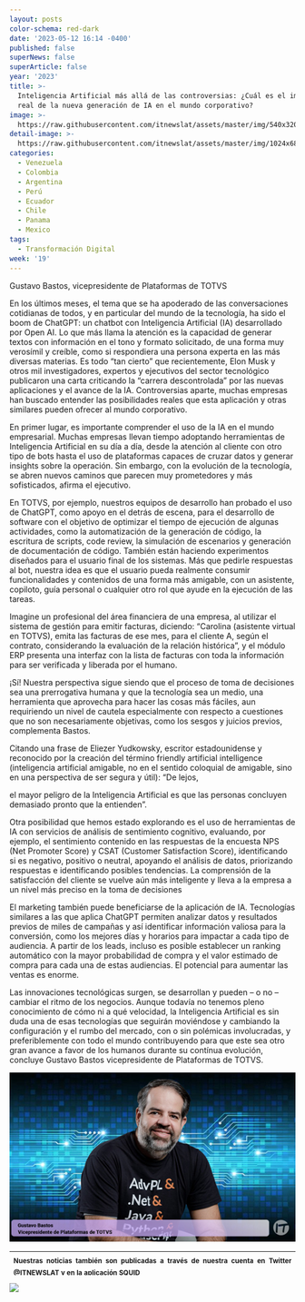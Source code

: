 ```yaml
---
layout: posts
color-schema: red-dark
date: '2023-05-12 16:14 -0400'
published: false
superNews: false
superArticle: false
year: '2023'
title: >-
  Inteligencia Artificial más allá de las controversias: ¿Cuál es el impacto
  real de la nueva generación de IA en el mundo corporativo?
image: >-
  https://raw.githubusercontent.com/itnewslat/assets/master/img/540x320/Gustavo-Bastos-p.jpg
detail-image: >-
  https://raw.githubusercontent.com/itnewslat/assets/master/img/1024x680/Gustavo-Bastos-g.jpg
categories:
  - Venezuela
  - Colombia
  - Argentina
  - Perú
  - Ecuador
  - Chile
  - Panama
  - Mexico
tags:
  - Transformación Digital
week: '19'
---
```

Gustavo Bastos, vicepresidente de Plataformas de TOTVS

En los últimos meses, el tema que se ha apoderado de las conversaciones cotidianas de todos, y en particular del mundo de la tecnología, ha sido el boom de ChatGPT: un chatbot con Inteligencia Artificial (IA) desarrollado por Open AI. Lo que más llama la atención es la capacidad de generar textos con información en el tono y formato solicitado, de una forma muy verosímil y creíble, como si respondiera una persona experta en las más diversas materias. Es todo “tan cierto” que recientemente, Elon Musk y otros mil investigadores, expertos y ejecutivos del sector tecnológico publicaron una carta criticando la “carrera descontrolada” por las nuevas aplicaciones y el avance de la IA. Controversias aparte, muchas empresas han buscado entender las posibilidades reales que esta aplicación y otras similares pueden ofrecer al mundo corporativo.

En primer lugar, es importante comprender el uso de la IA en el mundo empresarial. Muchas empresas llevan tiempo adoptando herramientas de Inteligencia Artificial en su día a día, desde la atención al cliente con otro tipo de bots hasta el uso de plataformas capaces de cruzar datos y generar insights sobre la operación. Sin embargo, con la evolución de la tecnología, se abren nuevos caminos que parecen muy prometedores y más sofisticados, afirma el ejecutivo.

En TOTVS, por ejemplo, nuestros equipos de desarrollo han probado el uso de ChatGPT, como apoyo en el detrás de escena, para el desarrollo de software con el objetivo de optimizar el tiempo de ejecución de algunas actividades, como la automatización de la generación de código, la escritura de scripts, code review, la simulación de escenarios y generación de documentación de código. También están haciendo experimentos diseñados para el usuario final de los sistemas. Más que pedirle respuestas al bot, nuestra idea es que el usuario pueda realmente consumir funcionalidades y contenidos de una forma más amigable, con un asistente, copiloto, guía personal o cualquier otro rol que ayude en la ejecución de las tareas.

Imagine un profesional del área financiera de una empresa, al utilizar el sistema de gestión para emitir facturas, diciendo: “Carolina (asistente virtual en TOTVS), emita las facturas de ese mes, para el cliente A, según el contrato, considerando la evaluación de la relación histórica”, y el módulo ERP presenta una interfaz con la lista de facturas con toda la información para ser verificada y liberada por el humano.

¡Sí! Nuestra perspectiva sigue siendo que el proceso de toma de decisiones sea una prerrogativa humana y que la tecnología sea un medio, una herramienta que aprovecha para hacer las cosas más fáciles, aun requiriendo un nivel de cautela especialmente con respecto a cuestiones que no son necesariamente objetivas, como los sesgos y juicios previos, complementa Bastos.

Citando una frase de Eliezer Yudkowsky, escritor estadounidense y reconocido por la creación del término friendly artificial intelligence (inteligencia artificial amigable, no en el sentido coloquial de amigable, sino en una perspectiva de ser segura y útil): “De lejos,

el mayor peligro de la Inteligencia Artificial es que las personas concluyen demasiado pronto que la entienden”.

Otra posibilidad que hemos estado explorando es el uso de herramientas de IA con servicios de análisis de sentimiento cognitivo, evaluando, por ejemplo, el sentimiento contenido en las respuestas de la encuesta NPS (Net Promoter Score) y CSAT (Customer Satisfaction Score), identificando si es negativo, positivo o neutral, apoyando el análisis de datos, priorizando respuestas e identificando posibles tendencias. La comprensión de la satisfacción del cliente se vuelve aún más inteligente y lleva a la empresa a un nivel más preciso en la toma de decisiones

El marketing también puede beneficiarse de la aplicación de IA. Tecnologías similares a las que aplica ChatGPT permiten analizar datos y resultados previos de miles de campañas y así identificar información valiosa para la conversión, como los mejores días y horarios para impactar a cada tipo de audiencia. A partir de los leads, incluso es posible establecer un ranking automático con la mayor probabilidad de compra y el valor estimado de compra para cada una de estas audiencias. El potencial para aumentar las ventas es enorme.

Las innovaciones tecnológicas surgen, se desarrollan y pueden – o no – cambiar el ritmo de los negocios. Aunque todavía no tenemos pleno conocimiento de cómo ni a qué velocidad, la Inteligencia Artificial es sin duda una de esas tecnologías que seguirán moviéndose y cambiando la configuración y el rumbo del mercado, con o sin polémicas involucradas, y preferiblemente con todo el mundo contribuyendo para que este sea otro gran avance a favor de los humanos durante su contínua evolución, concluye Gustavo Bastos vicepresidente de Plataformas de TOTVS.

![](https://raw.githubusercontent.com/itnewslat/assets/master/img/540x320/Gustavo-Bastos-p.jpg)

<table style="height: 42px;" width="569">
<tbody>
<tr>
<td style="text-align: justify;"><sub><strong>Nuestras noticias también son publicadas a través de nuestra cuenta en Twitter <a href="https://twitter.com/itnewslat?lang=es">@ITNEWSLAT</a> y en la aplicación <a href="https://squidapp.co/en/">SQUID</a></strong></sub></td>
</tr>
</tbody>
</table>

<img src="https://tracker.metricool.com/c3po.jpg?hash=56f88a41e39ab42c063cc51676587a04"/>

